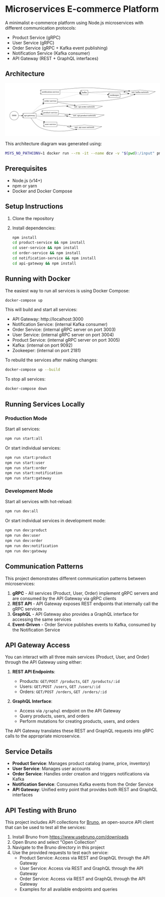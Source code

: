 # Microservices E-commerce Platform

A minimalist e-commerce platform using Node.js microservices with different communication protocols:

- Product Service (gRPC)
- User Service (gRPC)
- Order Service (gRPC + Kafka event publishing)
- Notification Service (Kafka consumer)
- API Gateway (REST + GraphQL interfaces)

## Architecture

![Microservices Architecture](architecture.png)

This architecture diagram was generated using:

```bash
MSYS_NO_PATHCONV=1 docker run --rm -it --name dcv -v "$(pwd):/input" pmsipilot/docker-compose-viz render -m image docker-compose.yml -o architecture.png --no-volumes -r
```

## Prerequisites

- Node.js (v14+)
- npm or yarn
- Docker and Docker Compose

## Setup Instructions

1. Clone the repository
2. Install dependencies:

   ```bash
   npm install
   cd product-service && npm install
   cd user-service && npm install
   cd order-service && npm install
   cd notification-service && npm install
   cd api-gateway && npm install
   ```

## Running with Docker

The easiest way to run all services is using Docker Compose:

```bash
docker-compose up
```

This will build and start all services:

- API Gateway: http://localhost:3000
- Notification Service: (internal Kafka consumer)
- Order Service: (internal gRPC server on port 3003)
- User Service: (internal gRPC server on port 3004)
- Product Service: (internal gRPC server on port 3005)
- Kafka: (internal on port 9092)
- Zookeeper: (internal on port 2181)

To rebuild the services after making changes:

```bash
docker-compose up --build
```

To stop all services:

```bash
docker-compose down
```

## Running Services Locally

### Production Mode

Start all services:

```bash
npm run start:all
```

Or start individual services:

```bash
npm run start:product
npm run start:user
npm run start:order
npm run start:notification
npm run start:gateway
```

### Development Mode

Start all services with hot-reload:

```bash
npm run dev:all
```

Or start individual services in development mode:

```bash
npm run dev:product
npm run dev:user
npm run dev:order
npm run dev:notification
npm run dev:gateway
```

## Communication Patterns

This project demonstrates different communication patterns between microservices:

1. **gRPC** - All services (Product, User, Order) implement gRPC servers and are consumed by the API Gateway via gRPC clients
2. **REST API** - API Gateway exposes REST endpoints that internally call the gRPC services
3. **GraphQL** - API Gateway also provides a GraphQL interface for accessing the same services
4. **Event-Driven** - Order Service publishes events to Kafka, consumed by the Notification Service

## API Gateway Access

You can interact with all three main services (Product, User, and Order) through the API Gateway using either:

1. **REST API Endpoints**:

   - Products: `GET/POST /products`, `GET /products/:id`
   - Users: `GET/POST /users`, `GET /users/:id`
   - Orders: `GET/POST /orders`, `GET /orders/:id`

2. **GraphQL Interface**:
   - Access via `/graphql` endpoint on the API Gateway
   - Query products, users, and orders
   - Perform mutations for creating products, users, and orders

The API Gateway translates these REST and GraphQL requests into gRPC calls to the appropriate microservice.

## Service Details

- **Product Service**: Manages product catalog (name, price, inventory)
- **User Service**: Manages user accounts
- **Order Service**: Handles order creation and triggers notifications via Kafka
- **Notification Service**: Consumes Kafka events from the Order Service
- **API Gateway**: Unified entry point that provides both REST and GraphQL interfaces

## API Testing with Bruno

This project includes API collections for [Bruno](https://www.usebruno.com/), an open-source API client that can be used to test all the services:

1. Install Bruno from https://www.usebruno.com/downloads
2. Open Bruno and select "Open Collection"
3. Navigate to the Bruno directory in this project
4. Use the provided requests to test each service:
   - Product Service: Access via REST and GraphQL through the API Gateway
   - User Service: Access via REST and GraphQL through the API Gateway
   - Order Service: Access via REST and GraphQL through the API Gateway
   - Examples for all available endpoints and queries
